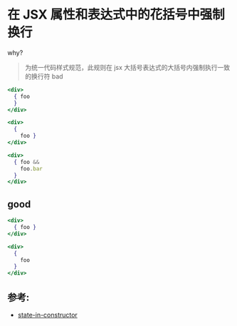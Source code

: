 # 在 JSX 属性和表达式中的花括号中强制换行

why?

> 为统一代码样式规范，此规则在 jsx 大括号表达式的大括号内强制执行一致的换行符
> bad

```jsx
<div>
  { foo
  }
</div>

<div>
  {
    foo }
</div>

<div>
  { foo &&
    foo.bar
  }
</div>
```

## good

```jsx
<div>
  { foo }
</div>

<div>
  {
    foo
  }
</div>
```

## 参考:

- [state-in-constructor](https://github.com/jsx-eslint/eslint-plugin-react/blob/c42b624d0fb9ad647583a775ab9751091eec066f/docs/rules/state-in-constructor)
